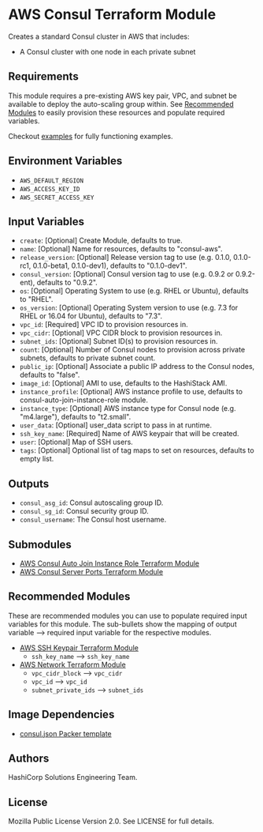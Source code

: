 # AWS Consul Terraform Module

Creates a standard Consul cluster in AWS that includes:

- A Consul cluster with one node in each private subnet

## Requirements

This module requires a pre-existing AWS key pair, VPC, and subnet be available to deploy the auto-scaling group within. See [Recommended Modules](#recommended-modules) to easily provision these resources and populate required variables.

Checkout [examples](./examples) for fully functioning examples.

## Environment Variables

- `AWS_DEFAULT_REGION`
- `AWS_ACCESS_KEY_ID`
- `AWS_SECRET_ACCESS_KEY`

## Input Variables

- `create`: [Optional] Create Module, defaults to true.
- `name`: [Optional] Name for resources, defaults to "consul-aws".
- `release_version`: [Optional] Release version tag to use (e.g. 0.1.0, 0.1.0-rc1, 0.1.0-beta1, 0.1.0-dev1), defaults to "0.1.0-dev1".
- `consul_version`: [Optional] Consul version tag to use (e.g. 0.9.2 or 0.9.2-ent), defaults to "0.9.2".
- `os`: [Optional] Operating System to use (e.g. RHEL or Ubuntu), defaults to "RHEL".
- `os_version`: [Optional] Operating System version to use (e.g. 7.3 for RHEL or 16.04 for Ubuntu), defaults to "7.3".
- `vpc_id`: [Required] VPC ID to provision resources in.
- `vpc_cidr`: [Optional] VPC CIDR block to provision resources in.
- `subnet_ids`: [Optional] Subnet ID(s) to provision resources in.
- `count`: [Optional] Number of Consul nodes to provision across private subnets, defaults to private subnet count.
- `public_ip`: [Optional] Associate a public IP address to the Consul nodes, defaults to "false".
- `image_id`: [Optional] AMI to use, defaults to the HashiStack AMI.
- `instance_profile`: [Optional] AWS instance profile to use, defaults to consul-auto-join-instance-role module.
- `instance_type`: [Optional] AWS instance type for Consul node (e.g. "m4.large"), defaults to "t2.small".
- `user_data`: [Optional] user_data script to pass in at runtime.
- `ssh_key_name`: [Required] Name of AWS keypair that will be created.
- `user`: [Optional] Map of SSH users.
- `tags`: [Optional] Optional list of tag maps to set on resources, defaults to empty list.

## Outputs

- `consul_asg_id`: Consul autoscaling group ID.
- `consul_sg_id`: Consul security group ID.
- `consul_username`: The Consul host username.

## Submodules

- [AWS Consul Auto Join Instance Role Terraform Module](https://github.com/hashicorp-modules/consul-auto-join-instance-role)
- [AWS Consul Server Ports Terraform Module](https://github.com/hashicorp-modules/consul-server-ports-aws)

## Recommended Modules

These are recommended modules you can use to populate required input variables for this module. The sub-bullets show the mapping of output variable --> required input variable for the respective modules.

- [AWS SSH Keypair Terraform Module](https://github.com/hashicorp-modules/ssh-keypair-aws)
  - `ssh_key_name` --> `ssh_key_name`
- [AWS Network Terraform Module](https://github.com/hashicorp-modules/network-aws/)
  - `vpc_cidr_block` --> `vpc_cidr`
  - `vpc_id` --> `vpc_id`
  - `subnet_private_ids` --> `subnet_ids`

## Image Dependencies

- [consul.json Packer template](https://github.com/hashicorp/guides-configuration/blob/master/consul/consul.json)

## Authors

HashiCorp Solutions Engineering Team.

## License

Mozilla Public License Version 2.0. See LICENSE for full details.
